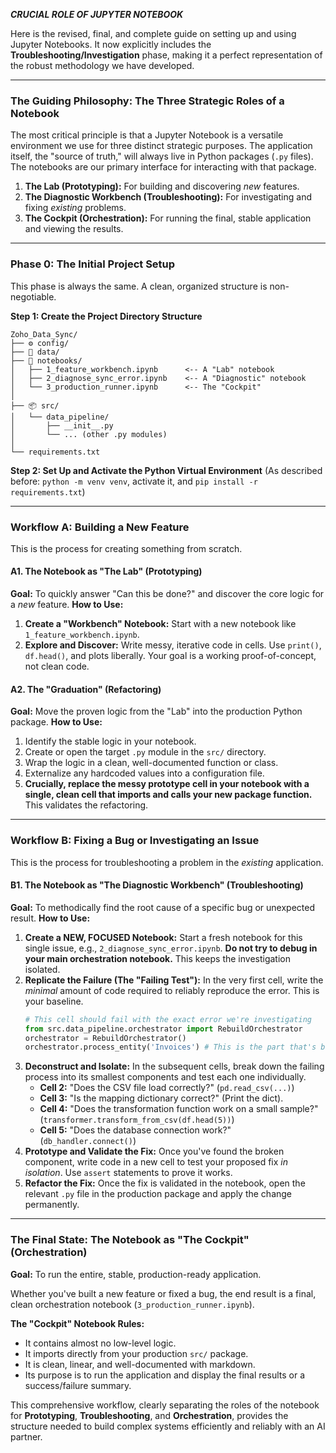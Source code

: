 ***CRUCIAL ROLE OF JUPYTER NOTEBOOK***

Here is the revised, final, and complete guide on setting up and using Jupyter Notebooks. It now explicitly includes the **Troubleshooting/Investigation** phase, making it a perfect representation of the robust methodology we have developed.

---

### **The Guiding Philosophy: The Three Strategic Roles of a Notebook**

The most critical principle is that a Jupyter Notebook is a versatile environment we use for three distinct strategic purposes. The application itself, the "source of truth," will always live in Python packages (`.py` files). The notebooks are our primary interface for interacting with that package.

1.  **The Lab (Prototyping):** For building and discovering *new* features.
2.  **The Diagnostic Workbench (Troubleshooting):** For investigating and fixing *existing* problems.
3.  **The Cockpit (Orchestration):** For running the final, stable application and viewing the results.

---

### **Phase 0: The Initial Project Setup**

This phase is always the same. A clean, organized structure is non-negotiable.

**Step 1: Create the Project Directory Structure**

```
Zoho_Data_Sync/
├── ⚙️ config/
├── 💾 data/
├── 🚀 notebooks/
│   ├── 1_feature_workbench.ipynb      <-- A "Lab" notebook
│   ├── 2_diagnose_sync_error.ipynb    <-- A "Diagnostic" notebook
│   └── 3_production_runner.ipynb      <-- The "Cockpit"
│
├── 📦 src/
│   └── data_pipeline/
│       ├── __init__.py
│       └── ... (other .py modules)
│
└── requirements.txt
```

**Step 2: Set Up and Activate the Python Virtual Environment**
(As described before: `python -m venv venv`, activate it, and `pip install -r requirements.txt`)

---

### **Workflow A: Building a New Feature**

This is the process for creating something from scratch.

#### **A1. The Notebook as "The Lab" (Prototyping)**

**Goal:** To quickly answer "Can this be done?" and discover the core logic for a *new* feature.
**How to Use:**
1.  **Create a "Workbench" Notebook:** Start with a new notebook like `1_feature_workbench.ipynb`.
2.  **Explore and Discover:** Write messy, iterative code in cells. Use `print()`, `df.head()`, and plots liberally. Your goal is a working proof-of-concept, not clean code.

#### **A2. The "Graduation" (Refactoring)**

**Goal:** Move the proven logic from the "Lab" into the production Python package.
**How to Use:**
1.  Identify the stable logic in your notebook.
2.  Create or open the target `.py` module in the `src/` directory.
3.  Wrap the logic in a clean, well-documented function or class.
4.  Externalize any hardcoded values into a configuration file.
5.  **Crucially, replace the messy prototype cell in your notebook with a single, clean cell that imports and calls your new package function.** This validates the refactoring.

---

### **Workflow B: Fixing a Bug or Investigating an Issue**

This is the process for troubleshooting a problem in the *existing* application.

#### **B1. The Notebook as "The Diagnostic Workbench" (Troubleshooting)**

**Goal:** To methodically find the root cause of a specific bug or unexpected result.
**How to Use:**
1.  **Create a NEW, FOCUSED Notebook:** Start a fresh notebook for this single issue, e.g., `2_diagnose_sync_error.ipynb`. **Do not try to debug in your main orchestration notebook.** This keeps the investigation isolated.
2.  **Replicate the Failure (The "Failing Test"):** In the very first cell, write the *minimal* amount of code required to reliably reproduce the error. This is your baseline.
    ```python
    # This cell should fail with the exact error we're investigating
    from src.data_pipeline.orchestrator import RebuildOrchestrator
    orchestrator = RebuildOrchestrator()
    orchestrator.process_entity('Invoices') # This is the part that's broken
    ```
3.  **Deconstruct and Isolate:** In the subsequent cells, break down the failing process into its smallest components and test each one individually.
    *   **Cell 2:** "Does the CSV file load correctly?" (`pd.read_csv(...)`)
    *   **Cell 3:** "Is the mapping dictionary correct?" (Print the dict).
    *   **Cell 4:** "Does the transformation function work on a small sample?" (`transformer.transform_from_csv(df.head(5))`)
    *   **Cell 5:** "Does the database connection work?" (`db_handler.connect()`)
4.  **Prototype and Validate the Fix:** Once you've found the broken component, write code in a new cell to test your proposed fix *in isolation*. Use `assert` statements to prove it works.
5.  **Refactor the Fix:** Once the fix is validated in the notebook, open the relevant `.py` file in the production package and apply the change permanently.

---

### **The Final State: The Notebook as "The Cockpit" (Orchestration)**

**Goal:** To run the entire, stable, production-ready application.

Whether you've built a new feature or fixed a bug, the end result is a final, clean orchestration notebook (`3_production_runner.ipynb`).

**The "Cockpit" Notebook Rules:**
*   It contains almost no low-level logic.
*   It imports directly from your production `src/` package.
*   It is clean, linear, and well-documented with markdown.
*   Its purpose is to run the application and display the final results or a success/failure summary.

This comprehensive workflow, clearly separating the roles of the notebook for **Prototyping**, **Troubleshooting**, and **Orchestration**, provides the structure needed to build complex systems efficiently and reliably with an AI partner.